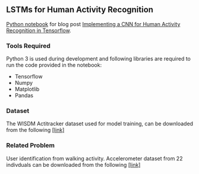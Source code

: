 ## LSTMs for Human Activity Recognition

<p>
<a href="https://github.com/aqibsaeed/Human-Activity-Recognition-using-CNN/blob/master/Activity%20Detection.ipynb">Python notebook</a> for blog post <a href="http://aqibsaeed.github.io/2016-11-04-human-activity-recognition-cnn/">Implementing a CNN for Human Activity Recognition in Tensorflow</a>.
</p>

### Tools Required

Python 3 is used during development and following libraries are required to run the code provided in the notebook:
* Tensorflow
* Numpy
* Matplotlib
* Pandas

### Dataset

The WISDM Actitracker dataset used for model training, can be downloaded from the following [[link]](http://www.cis.fordham.edu/wisdm/dataset.php)

### Related Problem

User identification from walking activity. Accelerometer dataset from 22 indivduals can be downloaded from the following [[link]](http://archive.ics.uci.edu/ml/datasets/User+Identification+From+Walking+Activity)


